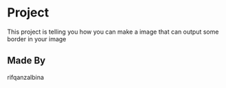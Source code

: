 # Project
This project is telling you how you can make a image that can output some border in your image

## Made By
rifqanzalbina
